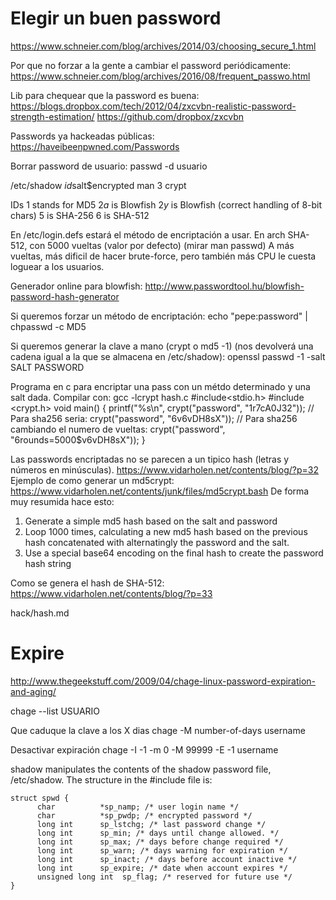 # Elegir un buen password
https://www.schneier.com/blog/archives/2014/03/choosing_secure_1.html

Por que no forzar a la gente a cambiar el password periódicamente:
https://www.schneier.com/blog/archives/2016/08/frequent_passwo.html


Lib para chequear que la password es buena:
https://blogs.dropbox.com/tech/2012/04/zxcvbn-realistic-password-strength-estimation/
https://github.com/dropbox/zxcvbn

Passwords ya hackeadas públicas:
https://haveibeenpwned.com/Passwords


Borrar password de usuario:
passwd -d usuario

/etc/shadow
$id$salt$encrypted
man 3 crypt

IDs
$1$ stands for MD5
$2a$ is Blowfish
$2y$ is Blowfish (correct handling of 8-bit chars)
$5$ is SHA-256
$6$ is SHA-512

En /etc/login.defs estará el método de encriptación a usar.
En arch SHA-512, con 5000 vueltas (valor por defecto) (mirar man passwd)
A más vueltas, más dificil de hacer brute-force, pero también más CPU le cuesta loguear a los usuarios.

Generador online para blowfish: http://www.passwordtool.hu/blowfish-password-hash-generator

Si queremos forzar un método de encriptación:
echo "pepe:password" | chpasswd -c MD5

Si queremos generar la clave a mano (crypt o md5 -1) (nos devolverá una cadena igual a la que se almacena en /etc/shadow):
openssl passwd -1 -salt SALT PASSWORD

Programa en c para encriptar una pass con un métdo determinado y una salt dada. Compilar con: gcc -lcrypt hash.c
#include<stdio.h>
#include <crypt.h>
void main() {
 printf("%s\n", crypt("password", "$1$r7cA0J32"));
 // Para sha256 seria: crypt("password", "$6$v6vDH8sX"));
 // Para sha256 cambiando el numero de vueltas: crypt("password", "$6$rounds=5000$v6vDH8sX"));
}

Las passwords encriptadas no se parecen a un tipico hash (letras y números en minúsculas).
https://www.vidarholen.net/contents/blog/?p=32
Ejemplo de como generar un md5crypt: https://www.vidarholen.net/contents/junk/files/md5crypt.bash
De forma muy resumida hace esto:
1. Generate a simple md5 hash based on the salt and password
2. Loop 1000 times, calculating a new md5 hash based on the previous hash concatenated with alternatingly the password and the salt.
3. Use a special base64 encoding on the final hash to create the password hash string

Como se genera el hash de SHA-512: https://www.vidarholen.net/contents/blog/?p=33

hack/hash.md


# Expire
http://www.thegeekstuff.com/2009/04/chage-linux-password-expiration-and-aging/

chage --list USUARIO


Que caduque la clave a los X dias
chage -M number-of-days username

Desactivar expiración
chage -I -1 -m 0 -M 99999 -E -1 username


shadow manipulates the contents of the shadow password file, /etc/shadow. The structure in the #include file is:

    struct spwd {
          char          *sp_namp; /* user login name */
          char          *sp_pwdp; /* encrypted password */
          long int      sp_lstchg; /* last password change */
          long int      sp_min; /* days until change allowed. */
          long int      sp_max; /* days before change required */
          long int      sp_warn; /* days warning for expiration */
          long int      sp_inact; /* days before account inactive */
          long int      sp_expire; /* date when account expires */
          unsigned long int  sp_flag; /* reserved for future use */
    }

